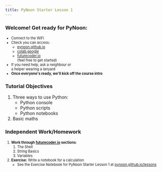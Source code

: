 ```yaml
---
title: PyNoon Starter Lesson 1
---
```


### Welcome! Get ready for PyNoon:

<div style="font-size: 0.8em;">

* Connect to the WiFi
* Check you can access:
  * [pynoon.github.io](https://pynoon.github.io/)
  * [colab.google](https://colab.google/)
  * [futurecoder.io](https://futurecoder.io/)<br>(feel free to get started)
* If you need help, ask a neighbour or<br>a helper wearing a lanyard
* **Once everyone's ready, we'll kick off the course intro**

</div>

### <span class="left-heading">Tutorial Objectives</span>

<div style="text-align: left;">

1. Three ways to use Python:
   * Python console
   * Python scripts
   * Python notebooks
2. Basic maths

</div>


### <span class="left-heading">Independent Work/Homework</span>

<div style="font-size: 0.8em;">

1. **Work through [futurecoder.io](https://futurecoder.io) sections**:
   1. The Shell
   2. String Basics
   3. Variables
2. **Exercise:** Write a notebook for a calculation
   * See the Exercise Notebook for PyNoon Starter Lesson 1 at
     [pynoon.github.io/lessons](https://pynoon.github.io/lessons)

</div>
